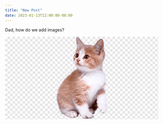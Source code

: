 ```yaml
---
title: "New Post"
date: 2023-01-13T12:00:00-08:00
---
```


Dad, how do we add images?

![Here is an example](cat.png)
